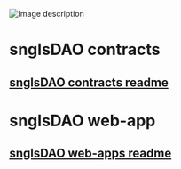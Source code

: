 ![Image description](https://github.com/SingularDTV/snglsDAO-whitepaper/blob/master/images/logo.png?raw=true)

# snglsDAO contracts

## [snglsDAO contracts readme](dao-contracts/README.md)

# snglsDAO web-app

## [snglsDAO web-apps readme](dao-web-app/README.md)

